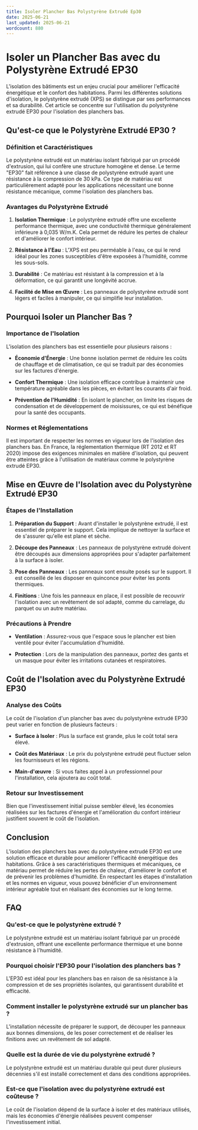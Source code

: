 ```yaml
---
title: Isoler Plancher Bas Polystyrène Extrudé Ep30
date: 2025-06-21
last_updated: 2025-06-21
wordcount: 880
---
```


# Isoler un Plancher Bas avec du Polystyrène Extrudé EP30

L'isolation des bâtiments est un enjeu crucial pour améliorer l'efficacité énergétique et le confort des habitations. Parmi les différentes solutions d'isolation, le polystyrène extrudé (XPS) se distingue par ses performances et sa durabilité. Cet article se concentre sur l'utilisation du polystyrène extrudé EP30 pour l'isolation des planchers bas.

## Qu'est-ce que le Polystyrène Extrudé EP30 ?

### Définition et Caractéristiques

Le polystyrène extrudé est un matériau isolant fabriqué par un procédé d'extrusion, qui lui confère une structure homogène et dense. Le terme "EP30" fait référence à une classe de polystyrène extrudé ayant une résistance à la compression de 30 kPa. Ce type de matériau est particulièrement adapté pour les applications nécessitant une bonne résistance mécanique, comme l'isolation des planchers bas.

### Avantages du Polystyrène Extrudé

1. **Isolation Thermique** : Le polystyrène extrudé offre une excellente performance thermique, avec une conductivité thermique généralement inférieure à 0,035 W/m.K. Cela permet de réduire les pertes de chaleur et d'améliorer le confort intérieur.
   
2. **Résistance à l'Eau** : L'XPS est peu perméable à l'eau, ce qui le rend idéal pour les zones susceptibles d'être exposées à l'humidité, comme les sous-sols.

3. **Durabilité** : Ce matériau est résistant à la compression et à la déformation, ce qui garantit une longévité accrue.

4. **Facilité de Mise en Œuvre** : Les panneaux de polystyrène extrudé sont légers et faciles à manipuler, ce qui simplifie leur installation.

## Pourquoi Isoler un Plancher Bas ?

### Importance de l'Isolation

L'isolation des planchers bas est essentielle pour plusieurs raisons :

- **Économie d'Énergie** : Une bonne isolation permet de réduire les coûts de chauffage et de climatisation, ce qui se traduit par des économies sur les factures d'énergie.
  
- **Confort Thermique** : Une isolation efficace contribue à maintenir une température agréable dans les pièces, en évitant les courants d'air froid.

- **Prévention de l'Humidité** : En isolant le plancher, on limite les risques de condensation et de développement de moisissures, ce qui est bénéfique pour la santé des occupants.

### Normes et Réglementations

Il est important de respecter les normes en vigueur lors de l'isolation des planchers bas. En France, la réglementation thermique (RT 2012 et RT 2020) impose des exigences minimales en matière d'isolation, qui peuvent être atteintes grâce à l'utilisation de matériaux comme le polystyrène extrudé EP30.

## Mise en Œuvre de l'Isolation avec du Polystyrène Extrudé EP30

### Étapes de l'Installation

1. **Préparation du Support** : Avant d'installer le polystyrène extrudé, il est essentiel de préparer le support. Cela implique de nettoyer la surface et de s'assurer qu'elle est plane et sèche.

2. **Découpe des Panneaux** : Les panneaux de polystyrène extrudé doivent être découpés aux dimensions appropriées pour s'adapter parfaitement à la surface à isoler.

3. **Pose des Panneaux** : Les panneaux sont ensuite posés sur le support. Il est conseillé de les disposer en quinconce pour éviter les ponts thermiques.

4. **Finitions** : Une fois les panneaux en place, il est possible de recouvrir l'isolation avec un revêtement de sol adapté, comme du carrelage, du parquet ou un autre matériau.

### Précautions à Prendre

- **Ventilation** : Assurez-vous que l'espace sous le plancher est bien ventilé pour éviter l'accumulation d'humidité.

- **Protection** : Lors de la manipulation des panneaux, portez des gants et un masque pour éviter les irritations cutanées et respiratoires.

## Coût de l'Isolation avec du Polystyrène Extrudé EP30

### Analyse des Coûts

Le coût de l'isolation d'un plancher bas avec du polystyrène extrudé EP30 peut varier en fonction de plusieurs facteurs :

- **Surface à Isoler** : Plus la surface est grande, plus le coût total sera élevé.

- **Coût des Matériaux** : Le prix du polystyrène extrudé peut fluctuer selon les fournisseurs et les régions.

- **Main-d'œuvre** : Si vous faites appel à un professionnel pour l'installation, cela ajoutera au coût total.

### Retour sur Investissement

Bien que l'investissement initial puisse sembler élevé, les économies réalisées sur les factures d'énergie et l'amélioration du confort intérieur justifient souvent le coût de l'isolation.

## Conclusion

L'isolation des planchers bas avec du polystyrène extrudé EP30 est une solution efficace et durable pour améliorer l'efficacité énergétique des habitations. Grâce à ses caractéristiques thermiques et mécaniques, ce matériau permet de réduire les pertes de chaleur, d'améliorer le confort et de prévenir les problèmes d'humidité. En respectant les étapes d'installation et les normes en vigueur, vous pouvez bénéficier d'un environnement intérieur agréable tout en réalisant des économies sur le long terme.

## FAQ

### Qu'est-ce que le polystyrène extrudé ?

Le polystyrène extrudé est un matériau isolant fabriqué par un procédé d'extrusion, offrant une excellente performance thermique et une bonne résistance à l'humidité.

### Pourquoi choisir l'EP30 pour l'isolation des planchers bas ?

L'EP30 est idéal pour les planchers bas en raison de sa résistance à la compression et de ses propriétés isolantes, qui garantissent durabilité et efficacité.

### Comment installer le polystyrène extrudé sur un plancher bas ?

L'installation nécessite de préparer le support, de découper les panneaux aux bonnes dimensions, de les poser correctement et de réaliser les finitions avec un revêtement de sol adapté.

### Quelle est la durée de vie du polystyrène extrudé ?

Le polystyrène extrudé est un matériau durable qui peut durer plusieurs décennies s'il est installé correctement et dans des conditions appropriées.

### Est-ce que l'isolation avec du polystyrène extrudé est coûteuse ?

Le coût de l'isolation dépend de la surface à isoler et des matériaux utilisés, mais les économies d'énergie réalisées peuvent compenser l'investissement initial.